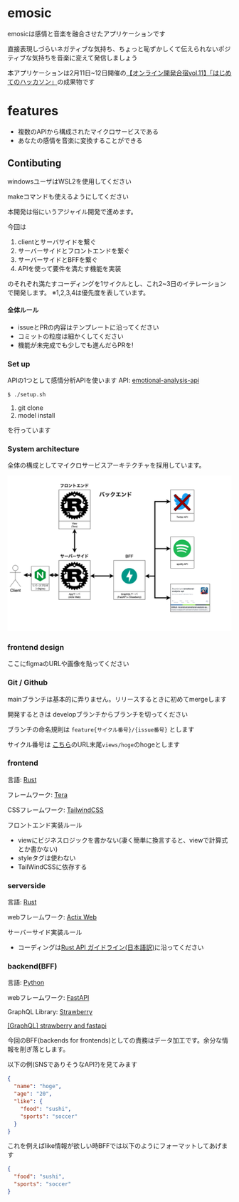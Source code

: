 # emosic

emosicは感情と音楽を融合させたアプリケーションです

直接表現しづらいネガティブな気持ち、ちょっと恥ずかしくて伝えられないポジティブな気持ちを音楽に変えて発信しましょう

本アプリケーションは2月11日~12日開催の[【オンライン開発合宿vol.11】「はじめてのハッカソン」](https://talent.supporterz.jp/events/e6d6ab3d-d0b6-4275-8380-12fb07c079b2/?utm_source=next&utm_medium=geekcamp)の成果物です

# features

- 複数のAPIから構成されたマイクロサービスである
- あなたの感情を音楽に変換することができる

## Contibuting

windowsユーザはWSL2を使用してください

makeコマンドも使えるようにしてください

本開発は俗にいうアジャイル開発で進めます。

今回は
1. clientとサーバサイドを繋ぐ
2. サーバーサイドとフロントエンドを繋ぐ
3. サーバーサイドとBFFを繋ぐ
4. APIを使って要件を満たす機能を実装

のそれぞれ満たすコーディングを1サイクルとし、これ2~3日のイテレーションで開発します。
※1,2,3,4は優先度を表しています。

#### 全体ルール

- issueとPRの内容はテンプレートに沿ってください
- コミットの粒度は細かくしてください
- 機能が未完成でも少しでも進んだらPRを!

### Set up

APIの1つとして感情分析APIを使います
API: [emotional-analysis-api](https://github.com/Aruminium/emotional-analysis-api)

```console
$ ./setup.sh
```

1. git clone
2. model install

を行っています

### System architecture

全体の構成としてマイクロサービスアーキテクチャを採用しています。

![microservice-architecture](./docs/img//microservice-architecture.png)

### frontend design

ここにfigmaのURLや画像を貼ってください

### Git / Github

mainブランチは基本的に弄りません。リリースするときに初めてmergeします

開発するときは developブランチからブランチを切ってください

ブランチの命名規則は
`feature{サイクル番号}/{issue番号}` とします

サイクル番号は [こちら](https://github.com/users/Aruminium/projects/2)のURL末尾`views/hoge`のhogeとします

### frontend

言語: [Rust](https://www.rust-lang.org/ja)

フレームワーク: [Tera](https://ja.reactjs.org/)

CSSフレームワーク: [TailwindCSS](https://tailwindcss.com/)

フロントエンド実装ルール

- viewにビジネスロジックを書かない(凄く簡単に換言すると、viewで計算式とか書かない)
- styleタグは使わない
- TailWindCSSに依存する

### serverside

言語: [Rust](https://www.rust-lang.org/ja)

webフレームワーク: [Actix Web](https://actix.rs/)

サーバーサイド実装ルール

- コーディングは[Rust API ガイドライン(日本語訳)](https://sinkuu.github.io/api-guidelines/checklist.html)に沿ってください

### backend(BFF)
言語: [Python](https://www.python.org/)

webフレームワーク: [FastAPI](https://fastapi.tiangolo.com/)

GraphQL Library: [Strawberry](https://strawberry.rocks/)

[[GraphQL] strawberry and fastapi](https://strawberry.rocks/docs/integrations/fastapi)

今回のBFF(backends for frontends)としての責務はデータ加工です。余分な情報を削ぎ落とします。

以下の例(SNSでありそうなAPI?)を見てみます

```json
{
  "name": "hoge",
  "age": "20",
  "like": {
    "food": "sushi",
    "sports": "soccer"
  }
}
```


これを例えばlike情報が欲しい時BFFでは以下のようにフォーマットしてあげます

```json
{
  "food": "sushi",
  "sports": "soccer"
}
```
